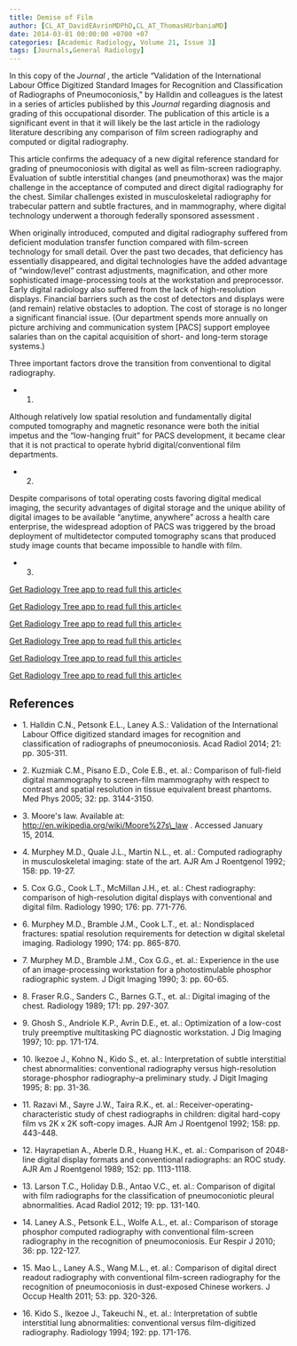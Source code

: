 ```yaml
---
title: Demise of Film
author: [CL_AT_DavidEAvrinMDPhD,CL_AT_ThomasHUrbaniaMD]
date: 2014-03-01 00:00:00 +0700 +07
categories: [Academic Radiology, Volume 21, Issue 3]
tags: [Journals,General Radiology]
---
```

In this copy of the _Journal_ , the article “Validation of the International Labour Office Digitized Standard Images for Recognition and Classification of Radiographs of Pneumoconiosis,” by Halldin and colleagues is the latest in a series of articles published by this _Journal_ regarding diagnosis and grading of this occupational disorder. The publication of this article is a significant event in that it will likely be the last article in the radiology literature describing any comparison of film screen radiography and computed or digital radiography.

This article confirms the adequacy of a new digital reference standard for grading of pneumoconiosis with digital as well as film-screen radiography. Evaluation of subtle interstitial changes (and pneumothorax) was the major challenge in the acceptance of computed and direct digital radiography for the chest. Similar challenges existed in musculoskeletal radiography for trabecular pattern and subtle fractures, and in mammography, where digital technology underwent a thorough federally sponsored assessment .

When originally introduced, computed and digital radiography suffered from deficient modulation transfer function compared with film-screen technology for small detail. Over the past two decades, that deficiency has essentially disappeared, and digital technologies have the added advantage of “window/level” contrast adjustments, magnification, and other more sophisticated image-processing tools at the workstation and preprocessor. Early digital radiology also suffered from the lack of high-resolution displays. Financial barriers such as the cost of detectors and displays were (and remain) relative obstacles to adoption. The cost of storage is no longer a significant financial issue. (Our department spends more annually on picture archiving and communication system \[PACS\] support employee salaries than on the capital acquisition of short- and long-term storage systems.)

Three important factors drove the transition from conventional to digital radiography.

- 1.
Although relatively low spatial resolution and fundamentally digital computed tomography and magnetic resonance were both the initial impetus and the “low-hanging fruit” for PACS development, it became clear that it is not practical to operate hybrid digital/conventional film departments.

- 2.
Despite comparisons of total operating costs favoring digital medical imaging, the security advantages of digital storage and the unique ability of digital images to be available “anytime, anywhere” across a health care enterprise, the widespread adoption of PACS was triggered by the broad deployment of multidetector computed tomography scans that produced study image counts that became impossible to handle with film.

- 3.
[Get Radiology Tree app to read full this article<](https://clinicalpub.com/app)


[Get Radiology Tree app to read full this article<](https://clinicalpub.com/app)

[Get Radiology Tree app to read full this article<](https://clinicalpub.com/app)

[Get Radiology Tree app to read full this article<](https://clinicalpub.com/app)

[Get Radiology Tree app to read full this article<](https://clinicalpub.com/app)

[Get Radiology Tree app to read full this article<](https://clinicalpub.com/app)

## References

- 1\. Halldin C.N., Petsonk E.L., Laney A.S.: Validation of the International Labour Office digitized standard images for recognition and classification of radiographs of pneumoconiosis. Acad Radiol 2014; 21: pp. 305-311.


- 2\. Kuzmiak C.M., Pisano E.D., Cole E.B., et. al.: Comparison of full-field digital mammography to screen-film mammography with respect to contrast and spatial resolution in tissue equivalent breast phantoms. Med Phys 2005; 32: pp. 3144-3150.


- 3\.  Moore's law. Available at:  http://en.wikipedia.org/wiki/Moore%27s\_law  . Accessed January 15, 2014.


- 4\. Murphey M.D., Quale J.L., Martin N.L., et. al.: Computed radiography in musculoskeletal imaging: state of the art. AJR Am J Roentgenol 1992; 158: pp. 19-27.


- 5\. Cox G.G., Cook L.T., McMillan J.H., et. al.: Chest radiography: comparison of high-resolution digital displays with conventional and digital film. Radiology 1990; 176: pp. 771-776.


- 6\. Murphey M.D., Bramble J.M., Cook L.T., et. al.: Nondisplaced fractures: spatial resolution requirements for detection w digital skeletal imaging. Radiology 1990; 174: pp. 865-870.


- 7\. Murphey M.D., Bramble J.M., Cox G.G., et. al.: Experience in the use of an image-processing workstation for a photostimulable phosphor radiographic system. J Digit Imaging 1990; 3: pp. 60-65.


- 8\. Fraser R.G., Sanders C., Barnes G.T., et. al.: Digital imaging of the chest. Radiology 1989; 171: pp. 297-307.


- 9\. Ghosh S., Andriole K.P., Avrin D.E., et. al.: Optimization of a low-cost truly preemptive multitasking PC diagnostic workstation. J Dig Imaging 1997; 10: pp. 171-174.


- 10\. Ikezoe J., Kohno N., Kido S., et. al.: Interpretation of subtle interstitial chest abnormalities: conventional radiography versus high-resolution storage-phosphor radiography–a preliminary study. J Digit Imaging 1995; 8: pp. 31-36.


- 11\. Razavi M., Sayre J.W., Taira R.K., et. al.: Receiver-operating-characteristic study of chest radiographs in children: digital hard-copy film vs 2K x 2K soft-copy images. AJR Am J Roentgenol 1992; 158: pp. 443-448.


- 12\. Hayrapetian A., Aberle D.R., Huang H.K., et. al.: Comparison of 2048-line digital display formats and conventional radiographs: an ROC study. AJR Am J Roentgenol 1989; 152: pp. 1113-1118.


- 13\. Larson T.C., Holiday D.B., Antao V.C., et. al.: Comparison of digital with film radiographs for the classification of pneumoconiotic pleural abnormalities. Acad Radiol 2012; 19: pp. 131-140.


- 14\. Laney A.S., Petsonk E.L., Wolfe A.L., et. al.: Comparison of storage phosphor computed radiography with conventional film-screen radiography in the recognition of pneumoconiosis. Eur Respir J 2010; 36: pp. 122-127.


- 15\. Mao L., Laney A.S., Wang M.L., et. al.: Comparison of digital direct readout radiography with conventional film-screen radiography for the recognition of pneumoconiosis in dust-exposed Chinese workers. J Occup Health 2011; 53: pp. 320-326.


- 16\. Kido S., Ikezoe J., Takeuchi N., et. al.: Interpretation of subtle interstitial lung abnormalities: conventional versus film-digitized radiography. Radiology 1994; 192: pp. 171-176.